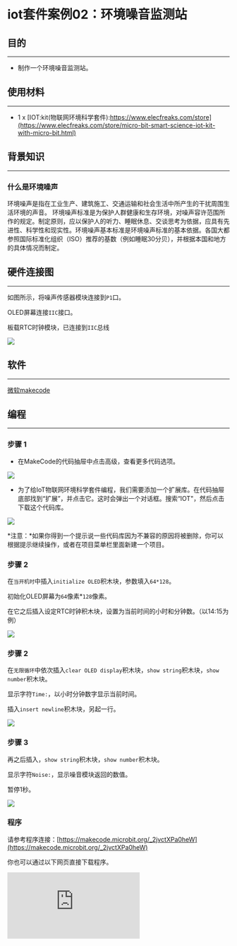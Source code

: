 ﻿---
sidebar_position: 8
---


# iot套件案例02：环境噪音监测站

## 目的
---

- 制作一个环境噪音监测站。

## 使用材料
---

- 1 x [IOT:kit(物联网环境科学套件):https://www.elecfreaks.com/store](https://www.elecfreaks.com/store/micro-bit-smart-science-iot-kit-with-micro-bit.html)

## 背景知识
---

### 什么是环境噪声

环境噪声是指在工业生产、建筑施工、交通运输和社会生活中所产生的干扰周围生活环境的声音。
环境噪声标准是为保护人群健康和生存环境，对噪声容许范围所作的规定。制定原则，应以保护人的听力、睡眠休息、交谈思考为依据，应具有先进性、科学性和现实性。环境噪声基本标准是环境噪声标准的基本依据。各国大都参照国际标准化组织（ISO）推荐的基数（例如睡眠30分贝），并根据本国和地方的具体情况而制定。

## 硬件连接图
---

如图所示，将噪声传感器模块连接到`P1`口。

OLED屏幕连接`IIC`接口。

板载RTC时钟模块，已连接到`IIC`总线

![](https://wiki-media-ef.oss-cn-hongkong.aliyuncs.com/docs/microbit/wisdom-life/microbit-smart-science-iot-kit/images/case_02_01.png)

## 软件
---

[微软makecode](https://makecode.microbit.org/#)

## 编程
---

### 步骤 1
- 在MakeCode的代码抽屉中点击高级，查看更多代码选项。

![](https://wiki-media-ef.oss-cn-hongkong.aliyuncs.com/docs/microbit/wisdom-life/microbit-smart-science-iot-kit/images/iot_bit_11.png)

- 为了给IoT物联网环境科学套件编程，我们需要添加一个扩展库。在代码抽屉底部找到“扩展”，并点击它。这时会弹出一个对话框。搜索“IOT"，然后点击下载这个代码库。

![](https://wiki-media-ef.oss-cn-hongkong.aliyuncs.com/docs/microbit/wisdom-life/microbit-smart-science-iot-kit/images/iot_bit_12.png)

*注意：*如果你得到一个提示说一些代码库因为不兼容的原因将被删除，你可以根据提示继续操作，或者在项目菜单栏里面新建一个项目。

### 步骤 2

在`当开机时`中插入`initialize OLED`积木块，参数填入`64*128`。

初始化OLED屏幕为`64`像素*`128`像素。

在它之后插入设定RTC时钟积木块，设置为当前时间的小时和分钟数。（以14:15为例）

![](https://wiki-media-ef.oss-cn-hongkong.aliyuncs.com/docs/microbit/wisdom-life/microbit-smart-science-iot-kit/images/case_02_02.png)

### 步骤 2

在`无限循环`中依次插入`clear OLED display`积木块，`show string`积木块，`show number`积木块。

显示字符`Time:`，以小时分钟数字显示当前时间。

插入`insert newline`积木块，另起一行。

![](https://wiki-media-ef.oss-cn-hongkong.aliyuncs.com/docs/microbit/wisdom-life/microbit-smart-science-iot-kit/images/case_02_03.png)

### 步骤 3
再之后插入，`show string`积木块，`show number`积木块。

显示字符`Noise:`，显示噪音模块返回的数值。

暂停1秒。

![](https://wiki-media-ef.oss-cn-hongkong.aliyuncs.com/docs/microbit/wisdom-life/microbit-smart-science-iot-kit/images/case_02_04.png)
### 程序

请参考程序连接：[https://makecode.microbit.org/_2jvctXPa0heW](https://makecode.microbit.org/_2jvctXPa0heW)

你也可以通过以下网页直接下载程序。

<div
    style={{
        position: 'relative',
        paddingBottom: '60%',
        overflow: 'hidden',
    }}
>
    <iframe
        src="https://makecode.microbit.org/_2jvctXPa0heW"
        frameborder="0"
        sandbox="allow-popups allow-forms allow-scripts allow-same-origin"
        style={{
            position: 'absolute',
            width: '100%',
            height: '100%',
        }}
    />
</div>

### 现象
---
每秒钟都会显示当前环境的噪音分贝数。

## 思考
---

如何统计一分钟内平均分贝数。

## 常见问题
---
## 相关阅读
---
